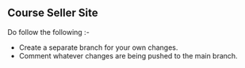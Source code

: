 ## Course Seller Site

Do follow the following :-

* Create a separate branch for your own changes.
* Comment whatever changes are being pushed to the main branch.
